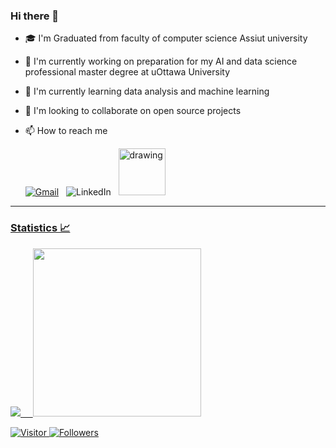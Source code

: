 ### Hi there 👋
- 🎓 I'm Graduated from faculty of computer science Assiut university
- 🔭 I'm currently working on preparation for my AI and data science professional master degree at uOttawa University
- 🌱 I'm currently learning data analysis and machine learning
- 👯 I'm looking to collaborate on open source projects
- 📫 How to reach me

     [![Gmail](https://img.shields.io/badge/-GMAIL-D14836?style=for-the-badge&logo=gmail&logoColor=white)](mailto:mohamed.abdullah.kamel1997@gmail.com)
     &nbsp;
     ![LinkedIn](https://img.shields.io/badge/-LINKEDIN-0077B5?style=for-the-badge&logo=linkedin&logoColor=white)
     &nbsp;
     <a href="https://www.kaggle.com/jeffheaton"><img src="https://res.cloudinary.com/importdata/image/upload/v1595012924/kaggle_ksaktb.png" alt="drawing" width="75"/>
---  
### Statistics 📈
  
 <!-- <div>
    <img src='https://github-readme-stats.vercel.app/api?username=mohamedabdullah55&show_icons=true&theme=lue-white&line_height=27'/>
  </div> -->
  
  <div>
    <img src='https://github-readme-stats.vercel.app/api/top-langs/?username=mohamedabdullah55&theme=blue-white'>
    &nbsp;&nbsp;&nbsp;
    <img src='https://github-readme-stats.vercel.app/api?username=mohamedabdullah55&show_icons=true&theme=lue-white&line_height=27'/ height=269.6px>
  </div>
  
  
 ![Visitor](https://visitor-badge.laobi.icu/badge?page_id=mohamedabdullah55.mohamedabdullah55)
 ![Followers](https://img.shields.io/github/followers/mohamedabdullah55)
